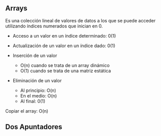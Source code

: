 
## Arrays 

Es una colección lineal de valores de datos a los que se puede acceder utilizando índices numerados que inician en 0.


- Acceso a un valor en un índice determinado: 0(1)
- Actualización de un valor en un índice dado: 0(1)

- Inserción de un valor
    - O(n) cuando se trata de un array dinámico
    - O(1) cuando se trata de una matriz estática

- Eliminación de un valor
    - Al principio: O(n)
    - En el medio: O(n)
    - Al final: 0(1)

Copiar el array: O(n)

## Dos Apuntadores
 






